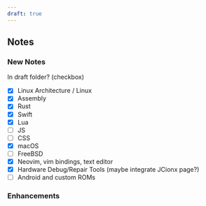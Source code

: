 ```yaml
---
draft: true
---
```


## Notes

### New Notes

In draft folder? (checkbox)
- [x] Linux Architecture / Linux
- [x] Assembly
- [x] Rust
- [x] Swift
- [x] Lua
- [ ] JS
- [ ] CSS
- [x] macOS
- [ ] FreeBSD
- [x] Neovim, vim bindings, text editor
- [x] Hardware Debug/Repair Tools (maybe integrate JCionx page?)
- [ ] Android and custom ROMs

### Enhancements
